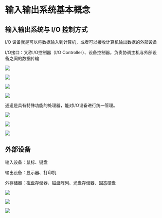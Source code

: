 # 输入输出系统基本概念

<!-- toc -->

## 输入输出系统与 I/O 控制方式

I/O 设备就是可以将数据输入到计算机，或者可以接收计算机输出数据的外部设备

I/O接口：又称I/O控制器（I/O Controller）、设备控制器，负责协调主机与外部设备之间的数据传输

![](https://cdn.jsdelivr.net/gh/Rosefinch-Midsummer/MyImagesHost03/img/20240604182025.png)

![](https://cdn.jsdelivr.net/gh/Rosefinch-Midsummer/MyImagesHost03/img/20240604182211.png)

![](https://cdn.jsdelivr.net/gh/Rosefinch-Midsummer/MyImagesHost03/img/20240604182342.png)


![](https://cdn.jsdelivr.net/gh/Rosefinch-Midsummer/MyImagesHost03/img/20240604182503.png)

通道是具有特殊功能的处理器，能对I/O设备进行统一管理。

![](https://cdn.jsdelivr.net/gh/Rosefinch-Midsummer/MyImagesHost03/img/20240604182925.png)


![](https://cdn.jsdelivr.net/gh/Rosefinch-Midsummer/MyImagesHost03/img/20240604183233.png)

![](https://cdn.jsdelivr.net/gh/Rosefinch-Midsummer/MyImagesHost03/img/20240604183636.png)

## 外部设备

输入设备：鼠标、键盘

输出设备：显示器、打印机

外存储器：磁盘存储器、磁盘阵列、光盘存储器、固态硬盘

![](https://cdn.jsdelivr.net/gh/Rosefinch-Midsummer/MyImagesHost03/img/20240604184440.png)

![](https://cdn.jsdelivr.net/gh/Rosefinch-Midsummer/MyImagesHost03/img/20240604184243.png)



![](https://cdn.jsdelivr.net/gh/Rosefinch-Midsummer/MyImagesHost03/img/20240604184850.png)